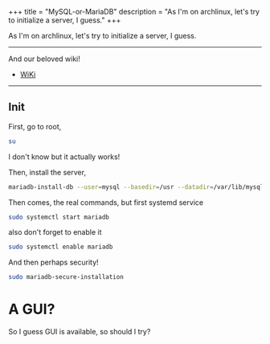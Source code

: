 +++
title = "MySQL-or-MariaDB"
description = "As I'm on archlinux,
let's try to initialize a server, I guess."
+++

As I'm on archlinux,
let's try to initialize a server, I guess.

---

And our beloved wiki!
- [WiKi](https://wiki.archlinux.org/index.php/MariaDB#Installation)

---

## Init
First, go to root,
```bash
su
```
I don't know but it actually works!
   
Then, install the server,
```bash
mariadb-install-db --user=mysql --basedir=/usr --datadir=/var/lib/mysql
```
Then comes, the real commands,
but first systemd service
```bash
sudo systemctl start mariadb
```
also don't forget to enable it
```bash
sudo systemctl enable mariadb
```

And then perhaps security!
```bash
sudo mariadb-secure-installation
```

# A GUI?
So I guess GUI is available, so should I try?
